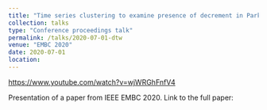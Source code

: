 ```yaml
---
title: "Time series clustering to examine presence of decrement in Parkinson’s finger-tapping bradykinesia"
collection: talks
type: "Conference proceedings talk"
permalink: /talks/2020-07-01-dtw
venue: "EMBC 2020"
date: 2020-07-01
location: 
---
```


https://www.youtube.com/watch?v=wjWRGhFnfV4

Presentation of a paper from IEEE EMBC 2020. Link to the full paper: 
